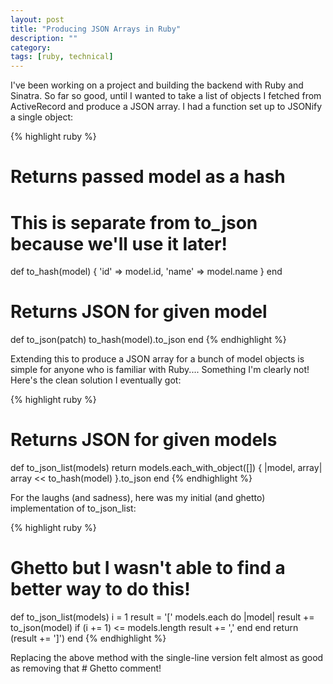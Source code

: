 ```yaml
---
layout: post
title: "Producing JSON Arrays in Ruby"
description: ""
category: 
tags: [ruby, technical]
---
```


I've been working on a project and building the backend with Ruby and Sinatra. So far so good, until I wanted to take a list of objects I fetched from ActiveRecord and produce a JSON array. I had a function set up to JSONify a single object:

{% highlight ruby %}
# Returns passed model as a hash
# This is separate from to_json because we'll use it later!
def to_hash(model)
  {
    'id' => model.id,
    'name' => model.name
  }
end

# Returns JSON for given model
def to_json(patch)
  to_hash(model).to_json
end
{% endhighlight %}

Extending this to produce a JSON array for a bunch of model objects is simple for anyone who is familiar with Ruby.... Something I'm clearly not! Here's the clean solution I eventually got:

{% highlight ruby %}
# Returns JSON for given models
def to_json_list(models)
  return models.each_with_object([]) { |model, array| array << to_hash(model) }.to_json
end
{% endhighlight %}

For the laughs (and sadness), here was my initial (and ghetto) implementation of to_json_list:

{% highlight ruby %}
# Ghetto but I wasn't able to find a better way to do this!
def to_json_list(models)
  i = 1
  result = '['
  models.each do |model|
    result += to_json(model)
    if (i += 1) <= models.length
      result += ','
    end
  end
  return (result += ']')
end
{% endhighlight %}

Replacing the above method with the single-line version felt almost as good as removing that # Ghetto comment! 
